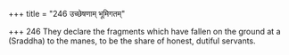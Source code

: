 +++
title = "246 उच्छेषणाम् भूमिगतम्"

+++
246	They declare the fragments which have fallen on the ground at a (Sraddha) to the manes, to be the share of honest, dutiful servants.